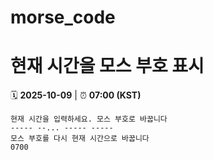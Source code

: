 # morse_code
# 현재 시간을 모스 부호 표시
<!-- MORSE_TIME_START -->
🗓️ **2025-10-09** | ⏰ **07:00 (KST)**

```
현재 시간을 입력하세요. 모스 부호로 바꿉니다
----- --... ----- -----
모스 부호를 다시 현재 시간으로 바꿉니다
0700
```
<!-- MORSE_TIME_END -->
